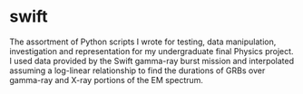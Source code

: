 # swift
The assortment of Python scripts I wrote for testing, data manipulation, investigation and representation for my undergraduate final Physics project. I used data provided by the Swift gamma-ray burst mission and interpolated assuming a log-linear relationship to find the durations of GRBs over gamma-ray and X-ray portions of the EM spectrum.
